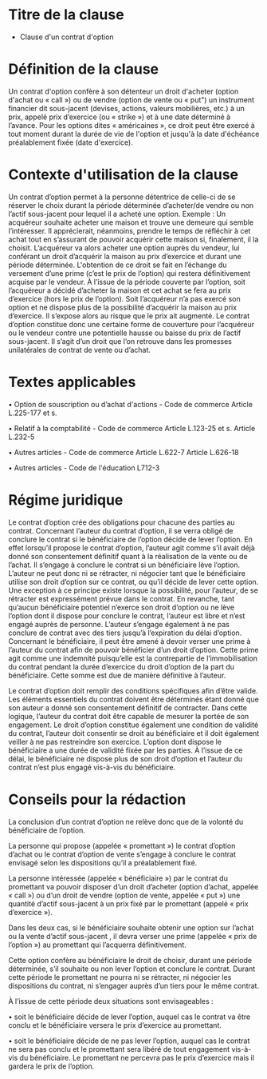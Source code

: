 Titre de la clause
=========

- Clause d'un contrat d'option


# Définition de la clause 

Un contrat d'option confère à son détenteur un droit d'acheter (option d'achat ou « call ») ou de vendre 
(option de vente ou « put") un instrument financier dit sous-jacent (devises, actions, valeurs mobilières, etc.) à un prix, 
appelé prix d’exercice (ou « strike ») et à une date déterminé à l’avance. Pour les options dites « américaines », 
ce droit peut être exercé à tout moment durant la durée de vie de l'option et jusqu'à la date d'échéance préalablement fixée 
(date d'exercice).

# Contexte d'utilisation de la clause 

Un contrat d’option permet à la personne détentrice de celle-ci de se réserver le choix durant la période déterminée
d’acheter/de vendre ou non l’actif sous-jacent pour lequel il a acheté une option.
Exemple : Un acquéreur souhaite acheter une maison et trouve une demeure qui semble l’intéresser. Il apprécierait, néanmoins,
prendre le temps de réfléchir à cet achat tout en s’assurant de pouvoir acquérir cette maison si, finalement, il la choisit.
L’acquéreur va alors acheter une option auprès du vendeur, lui conférant un droit d’acquérir la maison au prix d’exercice et
durant une période déterminée. L'obtention de ce droit se fait en l’échange du versement d’une prime (c’est le prix de l’option)
qui restera définitivement acquise par le vendeur. 
À l’issue de la période couverte par l’option, soit l’acquéreur a décidé d’acheter la maison et cet achat se fera au prix
d’exercice (hors le prix de l’option). Soit l’acquéreur n’a pas exercé son option et ne dispose plus de la possibilité
d’acquérir la maison au prix d’exercice. Il s’expose alors au risque que le prix ait augmenté.
Le contrat d’option constitue donc une certaine forme de couverture pour l’acquéreur ou le vendeur contre une potentielle hausse
ou baisse du prix de l’actif sous-jacent. Il s’agit d’un droit que l’on retrouve dans les promesses unilatérales de contrat de
vente ou d’achat.


# Textes applicables 

•	Option de souscription ou d’achat d'actions - Code de commerce
Article L.225-177 et s.

•	Relatif à la comptabilité - Code de commerce 
Article L.123-25 et s.
Article L.232-5

•	Autres articles - Code de commerce
Article L.622-7
Article L.626-18

•	Autres articles - Code de l'éducation
L712-3

# Régime juridique

Le contrat d’option crée des obligations pour chacune des parties au contrat.
Concernant l’auteur du contrat d’option, il se verra obligé de conclure le contrat si le bénéficiaire de l’option décide de
lever l’option. En effet lorsqu’il propose le contrat d’option, l’auteur agit comme s’il avait déjà donné son consentement
définitif quant à la réalisation de la vente ou de l’achat. Il s’engage à conclure le contrat si un bénéficiaire lève l’option.
L’auteur ne peut donc ni se rétracter, ni négocier tant que le bénéficiaire utilise son droit d’option sur ce contrat, ou qu’il 
décide de lever cette option. Une exception à ce principe existe lorsque la possibilité, pour l’auteur, de se rétracter est 
expressément prévue dans le contrat. En revanche, tant qu’aucun bénéficiaire potentiel n’exerce son droit d’option ou ne lève 
l’option dont il dispose pour conclure le contrat, l’auteur est libre et n’est engagé auprès de personne. L’auteur s’engage 
également à ne pas conclure de contrat avec des tiers jusqu’à l’expiration du délai d’option.
Concernant le bénéficiaire, il peut être amené à devoir verser une prime à l’auteur du contrat afin de pouvoir bénéficier d’un 
droit d’option. Cette prime agit comme une indemnité puisqu’elle est la contrepartie de l’immobilisation du contrat pendant la 
durée d’exercice du droit d’option de la part du bénéficiaire. Cette somme est due de manière définitive à l’auteur.

Le contrat d’option doit remplir des conditions spécifiques afin d’être valide. Les éléments essentiels du contrat doivent être 
déterminés étant donné que son auteur a donné son consentement définitif de contracter. Dans cette logique, l’auteur du contrat 
doit être capable de mesurer la portée de son engagement.
Le droit d’option constitue également une condition de validité du contrat, l’auteur doit consentir se droit au bénéficiaire et 
il doit également veiller à ne pas restreindre son exercice.
L’option dont dispose le bénéficiaire a une durée de validité fixée par les parties. À l’issue de ce délai, le bénéficiaire ne 
dispose plus de son droit d’option et l’auteur du contrat n’est plus engagé vis-à-vis du bénéficiaire.

# Conseils pour la rédaction 

La conclusion d’un contrat d’option ne relève donc que de la volonté du bénéficiaire de l’option.

La personne qui propose (appelée « promettant ») le contrat d’option d’achat ou le contrat d’option de vente s’engage à conclure
le contrat envisagé selon les dispositions qu’il a préalablement fixé.

La personne intéressée (appelée « bénéficiaire ») par le contrat du promettant va pouvoir disposer d’un droit d’acheter (option 
d’achat, appelée « call ») ou d’un droit de vendre (option de vente, appelée « put ») une quantité d’actif sous-jacent à un prix 
fixé par le promettant (appelé « prix d’exercice »).

Dans les deux cas, si le bénéficiaire souhaite obtenir une option sur l’achat ou la vente d’actif sous-jacent , il devra verser 
une prime (appelée « prix de l’option ») au promettant qui l’acquerra définitivement.

Cette option confère au bénéficiaire le droit de choisir, durant une période déterminée, s’il souhaite ou non lever l’option et 
conclure le contrat. Durant cette période le promettant ne pourra ni se rétracter, ni négocier les dispositions du contrat, ni 
s’engager auprès d’un tiers pour le même contrat.

À l’issue de cette période deux situations sont envisageables :

•	soit le bénéficiaire décide de lever l’option, auquel cas le contrat va être conclu et le bénéficiaire versera le prix 
d’exercice au promettant.

•	soit le bénéficiaire décide de ne pas lever l’option, auquel cas le contrat ne sera pas conclu et le promettant sera libéré de 
tout engagement vis-à-vis du bénéficiaire. Le promettant ne percevra pas le prix d’exercice mais il gardera le prix de l’option.
